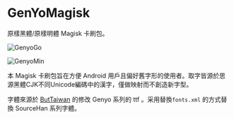 # GenYoMagisk
原樣黑體/原樣明體 Magisk 卡刷包。

![GenyoGo](https://camo.githubusercontent.com/284dfc0293a55fc81adc748cbe41c0165de98e45/68747470733a2f2f62757474616977616e2e6769746875622e696f2f666f6e742f706963732f67656e796f672e706e67)

![GenyoMin](https://camo.githubusercontent.com/0ce7febfa56cf52a163835f4f82e5743b746d2f8/68747470733a2f2f62757474616977616e2e6769746875622e696f2f666f6e742f706963732f67656e796f2e706e67)



本 Magisk 卡刷包旨在方便 Android 用戶且偏好舊字形的使用者。取字皆源於思源黑體CJK不同Unicode編碼中的漢字，僅做映射而不創造新字型。



字體來源於 [ButTaiwan](https://github.com/ButTaiwan) 的修改 Genyo 系列的 ttf 。采用替換`fonts.xml` 的方式替換 SourceHan 系列字體。
